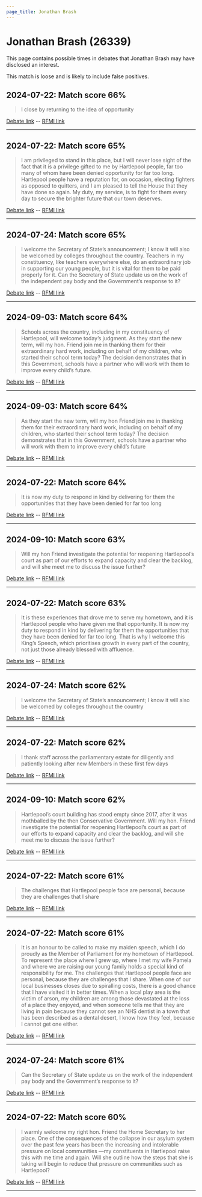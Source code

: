 ```yaml
---
page_title: Jonathan Brash
---
```


# Jonathan Brash  (26339)

This page contains possible times in debates that Jonathan Brash may have disclosed an interest.

This match is loose and is likely to include false positives. 



## 2024-07-22: Match score 66%

>I close by returning to the idea of opportunity

[Debate link](https://www.theyworkforyou.com/debates/?id=2024-07-22e.442.1)  --  [RFMI link](https://www.theyworkforyou.com/mp/26339/register)


---



## 2024-07-22: Match score 65%

>I am privileged to stand in this place, but I will never lose sight of the fact that it is a privilege gifted to me by Hartlepool people, far too many of whom have been denied opportunity for far too long. Hartlepool people have a reputation for, on occasion, electing fighters as opposed to quitters, and I am pleased to tell the House that they have done so again. My duty, my service, is to fight for them every day to secure the brighter future that our town deserves.

[Debate link](https://www.theyworkforyou.com/debates/?id=2024-07-22e.442.1)  --  [RFMI link](https://www.theyworkforyou.com/mp/26339/register)


---



## 2024-07-24: Match score 65%

>I welcome the Secretary of State’s announcement; I know it will also be welcomed by colleges throughout the country. Teachers in my constituency, like teachers everywhere else, do an extraordinary job in supporting our young people, but it is vital for them to be paid properly for it. Can the Secretary of State update us on the work of the independent pay body and the Government’s response to it?

[Debate link](https://www.theyworkforyou.com/debates/?id=2024-07-24d.697.2)  --  [RFMI link](https://www.theyworkforyou.com/mp/26339/register)


---



## 2024-09-03: Match score 64%

>Schools across the country, including in my constituency of Hartlepool, will welcome today’s judgment. As they start the new term, will my hon. Friend join me in thanking them for their extraordinary hard work, including on behalf of my children, who started their school term today? The decision demonstrates that in this Government, schools have a partner who will work with them to improve every child’s future.

[Debate link](https://www.theyworkforyou.com/debates/?id=2024-09-03c.173.4)  --  [RFMI link](https://www.theyworkforyou.com/mp/26339/register)


---



## 2024-09-03: Match score 64%

>As they start the new term, will my hon Friend join me in thanking them for their extraordinary hard work, including on behalf of my children, who started their school term today? The decision demonstrates that in this Government, schools have a partner who will work with them to improve every child’s future

[Debate link](https://www.theyworkforyou.com/debates/?id=2024-09-03c.173.4)  --  [RFMI link](https://www.theyworkforyou.com/mp/26339/register)


---



## 2024-07-22: Match score 64%

>It is now my duty to respond in kind by delivering for them the opportunities that they have been denied for far too long

[Debate link](https://www.theyworkforyou.com/debates/?id=2024-07-22e.442.1)  --  [RFMI link](https://www.theyworkforyou.com/mp/26339/register)


---



## 2024-09-10: Match score 63%

>Will my hon Friend investigate the potential for reopening Hartlepool’s court as part of our efforts to expand capacity and clear the backlog, and will she meet me to discuss the issue further?

[Debate link](https://www.theyworkforyou.com/debates/?id=2024-09-10a.686.5)  --  [RFMI link](https://www.theyworkforyou.com/mp/26339/register)


---



## 2024-07-22: Match score 63%

>It is these experiences that drove me to serve my hometown, and it is Hartlepool people who have given me that opportunity. It is now my duty to respond in kind by delivering for them the opportunities that they have been denied for far too long. That is why I welcome this King’s Speech, which prioritises growth in every part of the country, not just those already blessed with affluence.

[Debate link](https://www.theyworkforyou.com/debates/?id=2024-07-22e.442.1)  --  [RFMI link](https://www.theyworkforyou.com/mp/26339/register)


---



## 2024-07-24: Match score 62%

>I welcome the Secretary of State’s announcement; I know it will also be welcomed by colleges throughout the country

[Debate link](https://www.theyworkforyou.com/debates/?id=2024-07-24d.697.2)  --  [RFMI link](https://www.theyworkforyou.com/mp/26339/register)


---



## 2024-07-22: Match score 62%

>I thank staff across the parliamentary estate for diligently and patiently looking after new Members in these first few days

[Debate link](https://www.theyworkforyou.com/debates/?id=2024-07-22e.442.1)  --  [RFMI link](https://www.theyworkforyou.com/mp/26339/register)


---



## 2024-09-10: Match score 62%

>Hartlepool’s court building has stood empty since 2017, after it was mothballed by the then Conservative Government. Will my hon. Friend investigate the potential for reopening Hartlepool’s court as part of our efforts to expand capacity and clear the backlog, and will she meet me to discuss the issue further?

[Debate link](https://www.theyworkforyou.com/debates/?id=2024-09-10a.686.5)  --  [RFMI link](https://www.theyworkforyou.com/mp/26339/register)


---



## 2024-07-22: Match score 61%

>The challenges that Hartlepool people face are personal, because they are challenges that I share

[Debate link](https://www.theyworkforyou.com/debates/?id=2024-07-22e.442.1)  --  [RFMI link](https://www.theyworkforyou.com/mp/26339/register)


---



## 2024-07-22: Match score 61%

>It is an honour to be called to make my maiden speech, which I do proudly as the Member of Parliament for my hometown of Hartlepool. To represent the place where I grew up, where I met my wife Pamela and where we are raising our young family holds a special kind of responsibility for me. The challenges that Hartlepool people face are personal, because they are challenges that I share. When one of our local businesses closes due to spiralling costs, there is a good chance that I have visited it in better times. When a local play area is the victim of arson, my children are among those devastated at the loss of a place they enjoyed, and when someone tells me that they are living in pain because they cannot see an NHS dentist in a town that has been described as a dental desert, I know how they feel, because I cannot get one either.

[Debate link](https://www.theyworkforyou.com/debates/?id=2024-07-22e.442.1)  --  [RFMI link](https://www.theyworkforyou.com/mp/26339/register)


---



## 2024-07-24: Match score 61%

>Can the Secretary of State update us on the work of the independent pay body and the Government’s response to it?

[Debate link](https://www.theyworkforyou.com/debates/?id=2024-07-24d.697.2)  --  [RFMI link](https://www.theyworkforyou.com/mp/26339/register)


---



## 2024-07-22: Match score 60%

>I warmly welcome my right hon. Friend the Home Secretary to her place. One of the consequences of the collapse in our asylum system over the past few years has been the increasing and intolerable pressure on local communities  —my constituents in Hartlepool raise this with me time and again. Will she outline how the steps that she is taking will begin to reduce that pressure on communities such as Hartlepool?

[Debate link](https://www.theyworkforyou.com/debates/?id=2024-07-22e.397.4)  --  [RFMI link](https://www.theyworkforyou.com/mp/26339/register)


---

